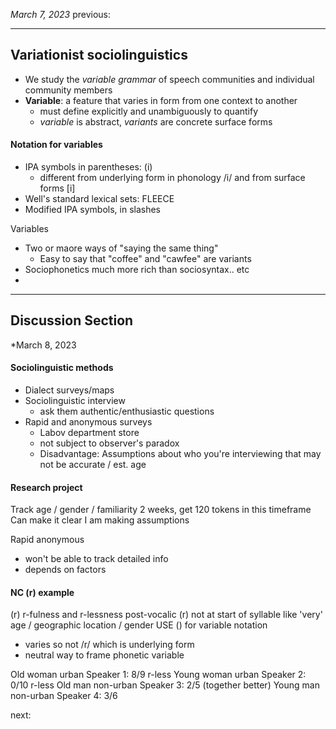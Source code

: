 *March 7, 2023*
previous:

---

## Variationist sociolinguistics
- We study the *variable grammar* of speech communities and individual community members
- **Variable**: a feature that varies in form from one context to another
	- must define explicitly and unambiguously to quantify
	- *variable* is abstract, *variants* are concrete surface forms

#### Notation for variables
- IPA symbols in parentheses: (i)
	- different from underlying form in phonology /i/ and from surface forms [i]
- Well's standard lexical sets: FLEECE
- Modified IPA symbols, in slashes

Variables
- Two or maore ways of "saying the same thing"
	- Easy to say that "coffee" and "cawfee" are variants
- Sociophonetics much more rich than sociosyntax.. etc
- 


---

## Discussion Section
*March 8, 2023

#### Sociolinguistic methods
- Dialect surveys/maps
- Sociolinguistic interview
	- ask them authentic/enthusiastic questions
- Rapid and anonymous surveys
	- Labov department store
	- not subject to observer's paradox
	- Disadvantage: Assumptions about who you're interviewing that may not be accurate / est. age

#### Research project
Track age / gender / familiarity
2 weeks, get 120 tokens in this timeframe
Can make it clear I am making assumptions

Rapid anonymous
- won't be able to track detailed info
- depends on factors

#### NC (r) example
(r) r-fulness and r-lessness
post-vocalic (r) not at start of syllable like 'very'
age / geographic location / gender
USE () for variable notation
- varies so not /r/ which is underlying form
- neutral way to frame phonetic variable

Old woman urban Speaker 1: 8/9 r-less
Young woman urban Speaker 2: 0/10 r-less
Old man non-urban Speaker 3: 2/5 (together better)
Young man non-urban Speaker 4: 3/6

next:
